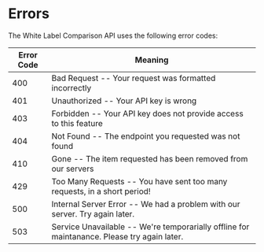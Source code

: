 # Errors

The White Label Comparison API uses the following error codes:


Error Code | Meaning
---------- | -------
400 | Bad Request -- Your request was formatted incorrectly
401 | Unauthorized -- Your API key is wrong
403 | Forbidden -- Your API key does not provide access to this feature
404 | Not Found -- The endpoint you requested was not found
410 | Gone -- The item requested has been removed from our servers
429 | Too Many Requests -- You have sent too many requests, in a short period!
500 | Internal Server Error -- We had a problem with our server. Try again later.
503 | Service Unavailable -- We're temporarially offline for maintanance. Please try again later.
